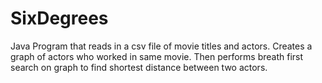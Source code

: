 # SixDegrees
Java Program that reads in a csv file of movie titles and actors. 
Creates a graph of actors who worked in same movie. 
Then performs breath first search on graph to find shortest distance between two actors.
